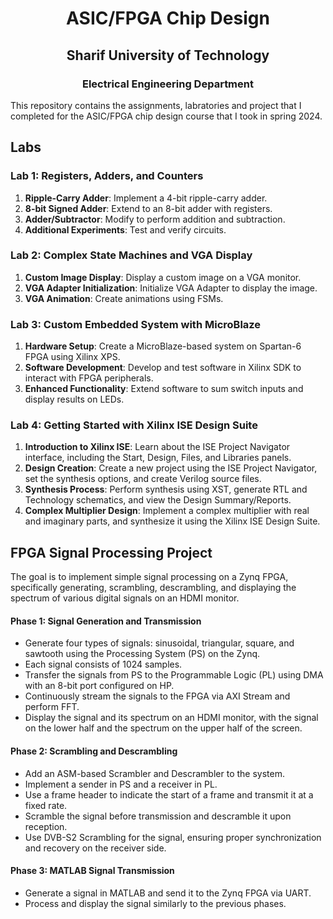 <h1 align='center'> ASIC/FPGA Chip Design </h1>

<h2 align='center'> Sharif University of Technology </h2>

<h3 align='center'> Electrical Engineering Department </h3>

This repository contains the assignments, labratories and project that I completed for the ASIC/FPGA chip design course that I took in spring 2024.

## Labs

### Lab 1: Registers, Adders, and Counters
1. **Ripple-Carry Adder**: Implement a 4-bit ripple-carry adder.
2. **8-bit Signed Adder**: Extend to an 8-bit adder with registers.
3. **Adder/Subtractor**: Modify to perform addition and subtraction.
4. **Additional Experiments**: Test and verify circuits.

### Lab 2: Complex State Machines and VGA Display
1. **Custom Image Display**: Display a custom image on a VGA monitor.
2. **VGA Adapter Initialization**: Initialize VGA Adapter to display the image.
3. **VGA Animation**: Create animations using FSMs.

### Lab 3: Custom Embedded System with MicroBlaze
1. **Hardware Setup**: Create a MicroBlaze-based system on Spartan-6 FPGA using Xilinx XPS.
2. **Software Development**: Develop and test software in Xilinx SDK to interact with FPGA peripherals.
3. **Enhanced Functionality**: Extend software to sum switch inputs and display results on LEDs.

### Lab 4: Getting Started with Xilinx ISE Design Suite

1. **Introduction to Xilinx ISE**: Learn about the ISE Project Navigator interface, including the Start, Design, Files, and Libraries panels.
2. **Design Creation**: Create a new project using the ISE Project Navigator, set the synthesis options, and create Verilog source files.
3. **Synthesis Process**: Perform synthesis using XST, generate RTL and Technology schematics, and view the Design Summary/Reports.
4. **Complex Multiplier Design**: Implement a complex multiplier with real and imaginary parts, and synthesize it using the Xilinx ISE Design Suite.

## FPGA Signal Processing Project

The goal is to implement simple signal processing on a Zynq FPGA, specifically generating, scrambling, descrambling, and displaying the spectrum of various digital signals on an HDMI monitor.

#### Phase 1: Signal Generation and Transmission
- Generate four types of signals: sinusoidal, triangular, square, and sawtooth using the Processing System (PS) on the Zynq.
- Each signal consists of 1024 samples.
- Transfer the signals from PS to the Programmable Logic (PL) using DMA with an 8-bit port configured on HP.
- Continuously stream the signals to the FPGA via AXI Stream and perform FFT.
- Display the signal and its spectrum on an HDMI monitor, with the signal on the lower half and the spectrum on the upper half of the screen.

#### Phase 2: Scrambling and Descrambling
- Add an ASM-based Scrambler and Descrambler to the system.
- Implement a sender in PS and a receiver in PL.
- Use a frame header to indicate the start of a frame and transmit it at a fixed rate.
- Scramble the signal before transmission and descramble it upon reception.
- Use DVB-S2 Scrambling for the signal, ensuring proper synchronization and recovery on the receiver side.

#### Phase 3: MATLAB Signal Transmission
- Generate a signal in MATLAB and send it to the Zynq FPGA via UART.
- Process and display the signal similarly to the previous phases.

